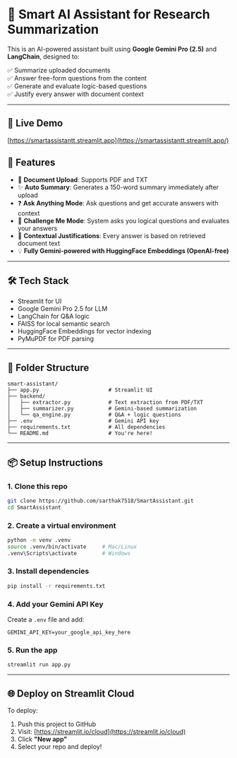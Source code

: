 # 🤖 Smart AI Assistant for Research Summarization

This is an AI-powered assistant built using **Google Gemini Pro (2.5)** and **LangChain**, designed to:

✅ Summarize uploaded documents  
✅ Answer free-form questions from the content  
✅ Generate and evaluate logic-based questions  
✅ Justify every answer with document context  

---

## 🔗 Live Demo

[https://smartassistantt.streamlit.app](https://smartassistantt.streamlit.app/)


## 🚀 Features

- 📄 **Document Upload**: Supports PDF and TXT
- ✨ **Auto Summary**: Generates a 150-word summary immediately after upload
- ❓ **Ask Anything Mode**: Ask questions and get accurate answers with context
- 🧠 **Challenge Me Mode**: System asks you logical questions and evaluates your answers
- 📌 **Contextual Justifications**: Every answer is based on retrieved document text
- 💡 **Fully Gemini-powered with HuggingFace Embeddings (OpenAI-free)**

---

## 🛠️ Tech Stack

- Streamlit for UI  
- Google Gemini Pro 2.5 for LLM  
- LangChain for Q&A logic  
- FAISS for local semantic search  
- HuggingFace Embeddings for vector indexing  
- PyMuPDF for PDF parsing  

---

## 📂 Folder Structure

```
smart-assistant/
├── app.py                      # Streamlit UI
├── backend/
│   ├── extractor.py            # Text extraction from PDF/TXT
│   ├── summarizer.py           # Gemini-based summarization
│   └── qa_engine.py            # Q&A + logic questions
├── .env                        # Gemini API key
├── requirements.txt            # All dependencies
└── README.md                   # You're here!
```

---

## 📦 Setup Instructions

### 1. Clone this repo

```bash
git clone https://github.com/sarthak7518/SmartAssistant.git
cd SmartAssistant
```

### 2. Create a virtual environment

```bash
python -m venv .venv
source .venv/bin/activate     # Mac/Linux
.venv\Scripts\activate        # Windows
```

### 3. Install dependencies

```bash
pip install -r requirements.txt
```

### 4. Add your Gemini API Key

Create a `.env` file and add:

```
GEMINI_API_KEY=your_google_api_key_here
```

### 5. Run the app

```bash
streamlit run app.py
```

---

## 🌐 Deploy on Streamlit Cloud

To deploy:
1. Push this project to GitHub
2. Visit: [https://streamlit.io/cloud](https://streamlit.io/cloud)
3. Click **"New app"**
4. Select your repo and deploy!

